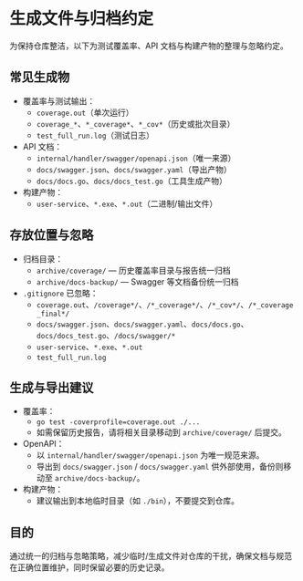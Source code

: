 # 生成文件与归档约定

为保持仓库整洁，以下为测试覆盖率、API 文档与构建产物的整理与忽略约定。

## 常见生成物

- 覆盖率与测试输出：
  - `coverage.out`（单次运行）
  - `coverage_*`、`*_coverage*`、`*_cov*`（历史或批次目录）
  - `test_full_run.log`（测试日志）
- API 文档：
  - `internal/handler/swagger/openapi.json`（唯一来源）
  - `docs/swagger.json`、`docs/swagger.yaml`（导出产物）
  - `docs/docs.go`、`docs/docs_test.go`（工具生成产物）
- 构建产物：
  - `user-service`、`*.exe`、`*.out`（二进制/输出文件）

## 存放位置与忽略

- 归档目录：
  - `archive/coverage/` — 历史覆盖率目录与报告统一归档
  - `archive/docs-backup/` — Swagger 等文档备份统一归档
- `.gitignore` 已忽略：
  - `coverage.out`、`/coverage*/`、`/*_coverage*/`、`/*_cov*/`、`/*_coverage_final*/`
  - `docs/swagger.json`、`docs/swagger.yaml`、`docs/docs.go`、`docs/docs_test.go`、`/docs/swagger/*`
  - `user-service`、`*.exe`、`*.out`
  - `test_full_run.log`

## 生成与导出建议

- 覆盖率：
  - `go test -coverprofile=coverage.out ./...`
  - 如需保留历史报告，请将相关目录移动到 `archive/coverage/` 后提交。
- OpenAPI：
  - 以 `internal/handler/swagger/openapi.json` 为唯一规范来源。
  - 导出到 `docs/swagger.json` / `docs/swagger.yaml` 供外部使用，备份则移动至 `archive/docs-backup/`。
- 构建产物：
  - 建议输出到本地临时目录（如 `./bin`），不要提交到仓库。

## 目的

通过统一的归档与忽略策略，减少临时/生成文件对仓库的干扰，确保文档与规范在正确位置维护，同时保留必要的历史记录。